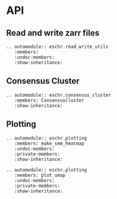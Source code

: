 # API

## Read and write zarr files

```{eval-rst}
.. automodule:: eschr.read_write_utils
   :members:
   :undoc-members:
   :show-inheritance:
```

## Consensus Cluster

```{eval-rst}
.. automodule:: eschr.consensus_cluster
   :members: ConsensusCluster
   :show-inheritance:
```

## Plotting

```{eval-rst}
.. automodule:: eschr.plotting
   :members: make_smm_heatmap
   :undoc-members:
   :private-members:
   :show-inheritance:
```

```{eval-rst}
.. automodule:: eschr.plotting
   :members: plot_umap
   :undoc-members:
   :private-members:
   :show-inheritance:
```
